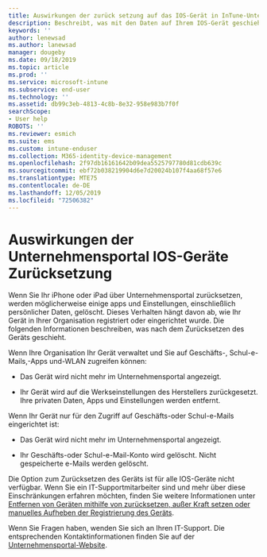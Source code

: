 ```yaml
---
title: Auswirkungen der zurück setzung auf das IOS-Gerät in InTune-Unternehmensportal | Microsoft-Dokumentation
description: Beschreibt, was mit den Daten auf Ihrem IOS-Gerät geschieht, nachdem Sie es in der InTune-Unternehmensportal zurückgesetzt haben.
keywords: ''
author: lenewsad
ms.author: lanewsad
manager: dougeby
ms.date: 09/18/2019
ms.topic: article
ms.prod: ''
ms.service: microsoft-intune
ms.subservice: end-user
ms.technology: ''
ms.assetid: db99c3eb-4813-4c8b-8e32-958e983b7f0f
searchScope:
- User help
ROBOTS: ''
ms.reviewer: esmich
ms.suite: ems
ms.custom: intune-enduser
ms.collection: M365-identity-device-management
ms.openlocfilehash: 2f97db16161642b09dea5525797780d81cdb639c
ms.sourcegitcommit: ebf72b038219904d6e7d20024b107f4aa68f57e6
ms.translationtype: MTE75
ms.contentlocale: de-DE
ms.lasthandoff: 12/05/2019
ms.locfileid: "72506382"
---
```

# <a name="effects-of-company-portal-ios-device-reset"></a>Auswirkungen der Unternehmensportal IOS-Geräte Zurücksetzung 

Wenn Sie Ihr iPhone oder iPad über Unternehmensportal zurücksetzen, werden möglicherweise einige apps und Einstellungen, einschließlich persönlicher Daten, gelöscht. Dieses Verhalten hängt davon ab, wie Ihr Gerät in Ihrer Organisation registriert oder eingerichtet wurde. Die folgenden Informationen beschreiben, was nach dem Zurücksetzen des Geräts geschieht.  

Wenn Ihre Organisation Ihr Gerät verwaltet und Sie auf Geschäfts-, Schul-e-Mails,-Apps und-WLAN zugreifen können:

- Das Gerät wird nicht mehr im Unternehmensportal angezeigt.  

- Ihr Gerät wird auf die Werkseinstellungen des Herstellers zurückgesetzt. Ihre privaten Daten, Apps und Einstellungen werden entfernt.

Wenn Ihr Gerät nur für den Zugriff auf Geschäfts-oder Schul-e-Mails eingerichtet ist:

- Das Gerät wird nicht mehr im Unternehmensportal angezeigt.  

- Ihr Geschäfts-oder Schul-e-Mail-Konto wird gelöscht. Nicht gespeicherte e-Mails werden gelöscht.   

Die Option zum Zurücksetzen des Geräts ist für alle IOS-Geräte nicht verfügbar. Wenn Sie ein IT-Supportmitarbeiter sind und mehr über diese Einschränkungen erfahren möchten, finden Sie weitere Informationen unter [Entfernen von Geräten mithilfe von zurücksetzen, außer Kraft setzen oder manuelles Aufheben der Registrierung des Geräts](https://docs.microsoft.com/intune/devices-wipe).  

Wenn Sie Fragen haben, wenden Sie sich an Ihren IT-Support. Die entsprechenden Kontaktinformationen finden Sie auf der [Unternehmensportal-Website](https://go.microsoft.com/fwlink/?linkid=2010980).
